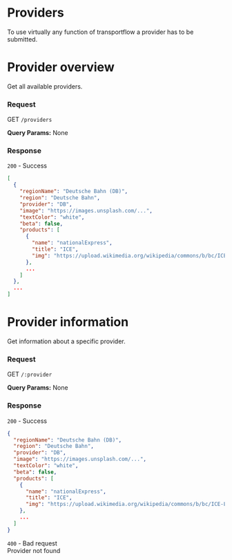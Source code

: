 # Providers

To use virtually any function of transportflow a provider has to be submitted.

# Provider overview

Get all available providers.

### Request

GET `/providers`

**Query Params:** None

### Response

`200` - Success
```json
[
  {
    "regionName": "Deutsche Bahn (DB)",
    "region": "Deutsche Bahn",
    "provider": "DB",
    "image": "https://images.unsplash.com/...",
    "textColor": "white",
    "beta": false,
    "products": [
      {
        "name": "nationalExpress",
        "title": "ICE",
        "img": "https://upload.wikimedia.org/wikipedia/commons/b/bc/ICE-Logo.svg"
      },
      ...
    ]
  },
  ...
]
```

# Provider information

Get information about a specific provider.

### Request

GET `/:provider`

**Query Params:** None

### Response

`200` - Success
```json
{
  "regionName": "Deutsche Bahn (DB)",
  "region": "Deutsche Bahn",
  "provider": "DB",
  "image": "https://images.unsplash.com/...",
  "textColor": "white",
  "beta": false,
  "products": [
    {
      "name": "nationalExpress",
      "title": "ICE",
      "img": "https://upload.wikimedia.org/wikipedia/commons/b/bc/ICE-Logo.svg"
    },
    ...
  ]
}
```

`400` - Bad request<br>
Provider not found
